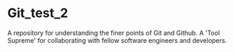 # Git_test_2
A repository for understanding the finer points of Git and Github. A 'Tool Supreme' for collaborating with fellow software engineers and developers.


